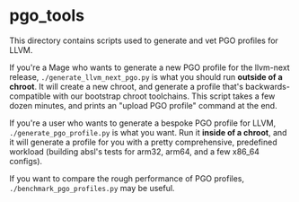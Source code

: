 # pgo_tools

This directory contains scripts used to generate and vet PGO profiles for LLVM.

If you're a Mage who wants to generate a new PGO profile for the llvm-next
release, `./generate_llvm_next_pgo.py` is what you should run **outside of a
chroot**. It will create a new chroot, and generate a profile that's
backwards-compatible with our bootstrap chroot toolchains. This script takes a
few dozen minutes, and prints an "upload PGO profile" command at the end.

If you're a user who wants to generate a bespoke PGO profile for LLVM,
`./generate_pgo_profile.py` is what you want. Run it **inside of a chroot**, and
it will generate a profile for you with a pretty comprehensive, predefined
workload (building absl's tests for arm32, arm64, and a few x86_64 configs).

If you want to compare the rough performance of PGO profiles,
`./benchmark_pgo_profiles.py` may be useful.
